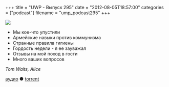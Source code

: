 +++
title = "UWP - Выпуск 295"
date = "2012-08-05T18:57:00"
categories = ["podcast"]
filename = "ump_podcast295"
+++

![](https://podcast.umputun.com/images/uwp/uwp295.JPG)


- Мы кое-что упустили
- Армейские навыки против коммунизма
- Странные правила гигиены
- Гордость недели - я ее зауважал
- Отзывы на мой поход в гости
- Много ваших вопросов

_Tom Waits, Alice_

[аудио](https://podcast.umputun.com/media/ump_podcast295.mp3) ● [torrent](http://archive.rucast.net/uwp/media/ump_podcast295.mp3.torrent)


<audio src="https://podcast.umputun.com/media/ump_podcast295.mp3" preload="none">